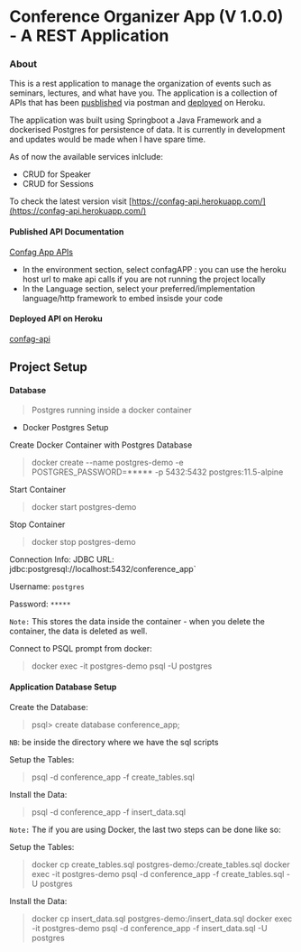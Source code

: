 # Conference Organizer App (V 1.0.0) - A REST Application

### About

This is a rest application to manage the organization of events such as seminars, lectures, and what have you. The application is a collection of APIs that has been [pusblished](https://documenter.getpostman.com/view/13065084/TWDdhskt) via postman and [deployed](https://confag-api.herokuapp.com/) on Heroku.

The application was built using Springboot a Java Framework and  a dockerised Postgres for persistence of data. 
It is currently in development and updates would be made when I have spare time. 

As of now the available services inlclude:
- CRUD for Speaker
- CRUD for Sessions

To check the latest version visit [https://confag-api.herokuapp.com/](https://confag-api.herokuapp.com/)

#### Published API Documentation
[Confag App APIs](https://documenter.getpostman.com/view/13065084/TWDdhskt)
- In the environment section, select confagAPP : you can use the heroku host url to make api calls if you are not running the project locally
- In the Language section, select your preferred/implementation language/http framework to embed insisde your code

#### Deployed API on Heroku
[confag-api](https://confag-api.herokuapp.com/)


## Project Setup

#### Database
> Postgres running inside a docker container

- Docker Postgres Setup

Create Docker Container with Postgres Database
> docker create --name postgres-demo -e POSTGRES_PASSWORD=***** -p 5432:5432 postgres:11.5-alpine

Start Container
> docker start postgres-demo

Stop Container
> docker stop postgres-demo

Connection Info:
JDBC URL: jdbc:postgresql://localhost:5432/conference_app`

Username: `postgres`

Password: `*****`

`Note:` This stores the data inside the container - when you delete the container, the data is deleted as well.

Connect to PSQL prompt from docker:
> docker exec -it postgres-demo psql -U postgres

#### Application Database Setup

Create the Database:
> psql> create database conference_app;

`NB`: be inside the directory where we have the sql scripts

Setup the Tables:
> psql -d conference_app -f create_tables.sql

Install the Data:
> psql -d conference_app -f insert_data.sql

`Note:` The if you are using Docker, the last two steps can be done like so:

Setup the Tables:
> docker cp create_tables.sql postgres-demo:/create_tables.sql
> docker exec -it postgres-demo psql -d conference_app -f create_tables.sql -U postgres

Install the Data:
> docker cp insert_data.sql postgres-demo:/insert_data.sql
> docker exec -it postgres-demo psql -d conference_app -f insert_data.sql -U postgres
